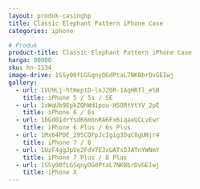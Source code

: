 ```yaml
---
layout: produk-casinghp
title: Classic Elephant Pattern iPhone Case
categories: iphone

# Produk
product-title: Classic Elephant Pattern iPhone Case
harga: 90000
sku: hn-1134
image-drive: 1SSy00fLGSqnyOGdPtaL7NKBbrDvGEIwj
gallery:
  - url: 1VU9Lj-htHeptD-lnJZ0R-1AqHRTl_eSB
    title: iPhone 5 / 5s / SE
  - url: 1xWqUb9EpkZQhWd1pou-HSORtVtYV_2pE
    title: iPhone 6 / 6s
  - url: 1bGd01drYsdK6mbnRA6Fx6iqaeUCLvEwr
    title: iPhone 6 Plus / 6s Plus
  - url: 1Mx64PDE_295CQFpJcIgig3DqC8gUNjr4
    title: iPhone 7 / 8
  - url: 1UzF4ggJpVe2FdV7EJxUATsDJATnYWNmY
    title: iPhone 7 Plus / 8 Plus
  - url: 1SSy00fLGSqnyOGdPtaL7NKBbrDvGEIwj
    title: iPhone X
---
```

